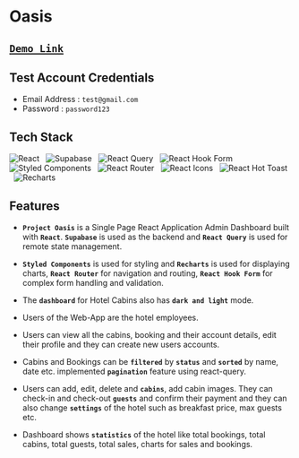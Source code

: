 #  Oasis

## [` Demo Link `](https://sparkly-cupcake-70a0f6.netlify.app)

## Test Account Credentials

-   Email Address : `test@gmail.com`
-   Password : `password123`

## Tech Stack

![React](https://img.shields.io/badge/React-20232A?style=for-the-badge&logo=react&logoColor=61DAFB)
&nbsp;&nbsp;![Supabase](https://img.shields.io/badge/Supabase-000000?style=for-the-badge&logo=Supabase&logoColor=white)
&nbsp;&nbsp;![React Query](https://img.shields.io/badge/React_Query-FF4154?style=for-the-badge&logo=React_Query&logoColor=white)
&nbsp;&nbsp;![React Hook Form](https://img.shields.io/badge/React_Hook_Form-000000?style=for-the-badge&logo=React_Hook_Form&logoColor=white)
&nbsp;&nbsp;![Styled Components](https://img.shields.io/badge/styled--components-DB7093?style=for-the-badge&logo=styled-components&logoColor=white)
&nbsp;&nbsp;![React Router](https://img.shields.io/badge/React_Router-CA4245?style=for-the-badge&logo=react-router&logoColor=white)
&nbsp;&nbsp;![React Icons](https://img.shields.io/badge/React_Icons-5588FF?style=for-the-badge&logo=React_Icons&logoColor=black)
&nbsp;&nbsp;![React Hot Toast](https://img.shields.io/badge/React_Hot_Toast-008000?style=for-the-badge&logo=React_Hot_Toast&logoColor=white)
&nbsp;&nbsp;![Recharts](https://img.shields.io/badge/Recharts-0081CB?style=for-the-badge&logo=Recharts&logoColor=white)

## Features

-   **`Project Oasis`** is a Single Page React Application Admin Dashboard built with **`React`**. **`Supabase`** is used as the backend and **`React Query`** is used for remote state management.
-    **`Styled Components`** is used for styling and **`Recharts`** is used for displaying charts, **`React Router`** for navigation and routing, **`React Hook Form`** for complex form handling and validation.

-   The **`dashboard`** for Hotel Cabins also has **`dark and light`** mode.

-   Users of the Web-App are the hotel employees.

-   Users can view all the cabins, booking and their account details, edit their profile and they can create new  users accounts.

-   Cabins and Bookings can be **`filtered`** by **`status`** and **`sorted`** by name, date etc. implemented **`pagination`** feature using react-query.

-   Users can add, edit, delete and **`cabins`**, add cabin images. They can check-in and check-out **`guests`** and confirm their payment and they can also change **`settings`** of the hotel such as breakfast price, max guests etc.

-   Dashboard shows **`statistics`** of the hotel like total bookings, total cabins, total guests, total sales, charts for sales and bookings.

